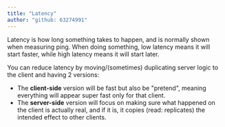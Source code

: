 ```yaml
---
title: "Latency"
author: "github: 63274991"
---
```


Latency is how long something takes to happen, and is normally shown when measuring ping. When doing something, low latency means it will start faster, while high latency means it will start later.

You can reduce latency by moving/(sometimes) duplicating server logic to the client and having 2 versions:

-   The **client-side** version will be fast but also be "pretend", meaning everything will appear super fast only for that client.
-   The **server-side** version will focus on making sure what happened on the client is actually real, and if it is, it copies (read: replicates) the intended effect to other clients.
